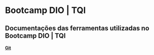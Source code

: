 # Bootcamp DIO | TQI
## Documentações das ferramentas utilizadas no Bootcamp DIO | TQI

#### [Git](https://git-scm.com/docs/git/pt_BR)
